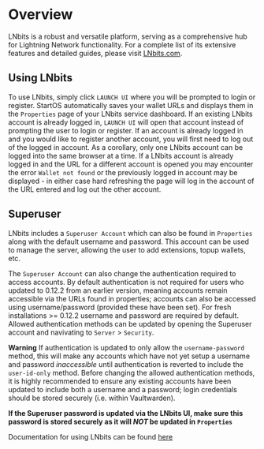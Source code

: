 # Overview

LNbits is a robust and versatile platform, serving as a comprehensive hub for Lightning Network functionality. For a complete list of its extensive features and detailed guides, please visit [LNbits.com](https://LNbits.com/).

## Using LNbits

To use LNbits, simply click `LAUNCH UI` where you will be prompted to login or register. StartOS automatically saves your wallet URLs and displays them in the `Properties` page of your LNbits service dashboard. If an existing LNbits account is already logged in, `LAUNCH UI` will open that account instead of prompting the user to login or register. If an account is already logged in and you would like to register another account, you will first need to log out of the logged in account. As a corollary, only one LNbits account can be logged into the same browser at a time. If a LNbits account is already logged in and the URL for a different account is opened you may encounter the error `Wallet not found` or the previously logged in account may be displayed - in either case hard refreshing the page will log in the account of the URL entered and log out the other account. 


## Superuser
LNbits includes a `Superuser Account` which can also be found in `Properties` along with the default username and password. This account can be used to manage the server, allowing the user to add extensions, topup wallets, etc.

The `Superuser Account` can also change the authentication required to access accounts. By default authentication is not required for users who updated to 0.12.2 from an earlier version, meaning accounts remain accessible via the URLs found in properties; accounts can also be accessed using username/password (provided these have been set). For fresh installations >= 0.12.2 username and password are required by default. Allowed authentication methods can be updated by opening the Superuser account and navivating to `Server` > `Security`.

**Warning** If authentication is updated to only allow the `username-password` method, this will make any accounts which have not yet setup a username and password *inaccessible* until authentication is reverted to include the `user-id-only` method. Before changing the allowed authentication methods, it is highly recommended to ensure any existing accounts have been updated to include both a username and a password; login credentials should be stored securely (i.e. within Vaultwarden).

**If the Superuser password is updated via the LNbits UI, make sure this password is stored securely as it will *NOT* be updated in `Properties`**

Documentation for using LNbits can be found [here](https://docs.start9.com/0.3.5.x/service-guides/lightning/connecting-lnbits#connecting-lnbits)
